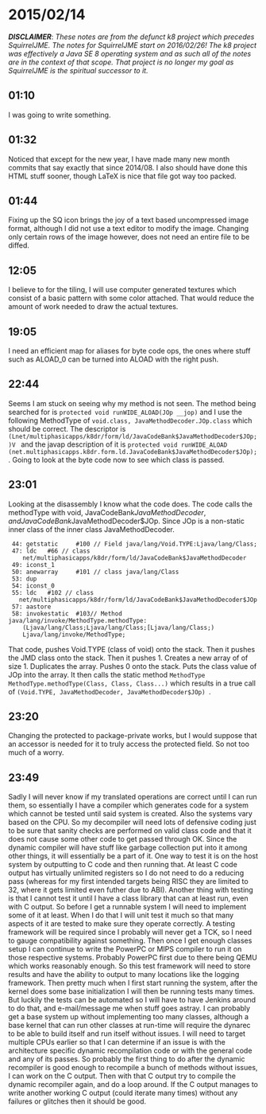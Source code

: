 # 2015/02/14

***DISCLAIMER***: _These notes are from the defunct k8 project which_
_precedes SquirrelJME. The notes for SquirrelJME start on 2016/02/26!_
_The k8 project was effectively a Java SE 8 operating system and as such_
_all of the notes are in the context of that scope. That project is no_
_longer my goal as SquirrelJME is the spiritual successor to it._

## 01:10

I was going to write something.

## 01:32

Noticed that except for the new year, I have made many new month commits that
say exactly that since 2014/08. I also should have done this HTML stuff
sooner, though LaTeX is nice that file got way too packed.

## 01:44

Fixing up the SQ icon brings the joy of a text based uncompressed image
format, although I did not use a text editor to modify the image. Changing
only certain rows of the image however, does not need an entire file to be
diffed.

## 12:05

I believe to for the tiling, I will use computer generated textures which
consist of a basic pattern with some color attached. That would reduce the
amount of work needed to draw the actual textures.

## 19:05

I need an efficient map for aliases for byte code ops, the ones where stuff
such as ALOAD_0 can be turned into ALOAD with the right push.

## 22:44

Seems I am stuck on seeing why my method is not seen. The method being
searched for is `protected void runWIDE_ALOAD(JOp __jop)` and I use the
following MethodType of `void.class, JavaMethodDecoder.JOp.class` which should
be correct. The descriptor is
`(Lnet/multiphasicapps/k8dr/form/ld/JavaCodeBank$JavaMethodDecoder$JOp;)V `
and the javap description of it is `protected void runWIDE_ALOAD
(net.multiphasicapps.k8dr.form.ld.JavaCodeBank$JavaMethodDecoder$JOp);`. Going
to look at the byte code now to see which class is passed.

## 23:01

Looking at the disassembly I know what the code does. The code calls the
methodType with void, JavaCodeBank$JavaMethodDecoder, and
JavaCodeBank$JavaMethodDecoder$JOp. Since JOp is a non-static inner class of
the inner class JavaMethodDecoder.

    
    
     44: getstatic     #100 // Field java/lang/Void.TYPE:Ljava/lang/Class;
     47: ldc   #66 // class
        net/multiphasicapps/k8dr/form/ld/JavaCodeBank$JavaMethodDecoder
     49: iconst_1
     50: anewarray     #101 // class java/lang/Class
     53: dup
     54: iconst_0
     55: ldc   #102 // class
       net/multiphasicapps/k8dr/form/ld/JavaCodeBank$JavaMethodDecoder$JOp
     57: aastore
     58: invokestatic  #103// Method java/lang/invoke/MethodType.methodType:
        (Ljava/lang/Class;Ljava/lang/Class;[Ljava/lang/Class;)
        Ljava/lang/invoke/MethodType;
    

That code, pushes Void.TYPE (class of void) onto the stack. Then it pushes the
JMD class onto the stack. Then it pushes 1. Creates a new array of of size 1.
Duplicates the array. Pushes 0 onto the stack. Puts the class value of JOp
into the array. It then calls the static method `MethodType
MethodType.methodType(Class, Class, Class...)` which results in a true call of
`(Void.TYPE, JavaMethodDecoder, JavaMethodDecoder$JOp) `.

## 23:20

Changing the protected to package-private works, but I would suppose that an
accessor is needed for it to truly access the protected field. So not too much
of a worry.

## 23:49

Sadly I will never know if my translated operations are correct until I can
run them, so essentially I have a compiler which generates code for a system
which cannot be tested until said system is created. Also the systems vary
based on the CPU. So my decompiler will need lots of defensive coding just to
be sure that sanity checks are performed on valid class code and that it does
not cause some other code to get passed through OK. Since the dynamic compiler
will have stuff like garbage collection put into it among other things, it
will essentially be a part of it. One way to test it is on the host system by
outputting to C code and then running that. At least C code output has
virtually unlimited registers so I do not need to do a reducing pass (whereas
for my first intended targets being RISC they are limited to 32, where it gets
limited even futher due to ABI). Another thing with testing is that I cannot
test it until I have a class library that can at least run, even with C
output. So before I get a runnable system I will need to implement some of it
at least. When I do that I will unit test it much so that many aspects of it
are tested to make sure they operate correctly. A testing framework will be
required since I probably will never get a TCK, so I need to gauge
compatibility against something. Then once I get enough classes setup I can
continue to write the PowerPC or MIPS compiler to run it on those respective
systems. Probably PowerPC first due to there being QEMU which works reasonably
enough. So this test framework will need to store results and have the ability
to output to many locations like the logging framework. Then pretty much when
I first start running the system, after the kernel does some base
initialization I will then be running tests many times. But luckily the tests
can be automated so I will have to have Jenkins around to do that, and
e-mail/message me when stuff goes astray. I can probably get a base system up
without implementing too many classes, although a base kernel that can run
other classes at run-time will require the dynarec to be able to build itself
and run itself without issues. I will need to target multiple CPUs earlier so
that I can determine if an issue is with the architecture specific dynamic
recompilation code or with the general code and any of its passes. So probably
the first thing to do after the dynamic recompiler is good enough to recompile
a bunch of methods without issues, I can work on the C output. Then with that
C output try to compile the dynamic recompiler again, and do a loop around. If
the C output manages to write another working C output (could iterate many
times) without any failures or glitches then it should be good.

